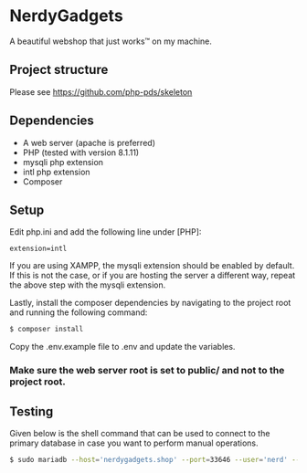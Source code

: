 # NerdyGadgets

A beautiful webshop that just works™ on my machine.


## Project structure
Please see https://github.com/php-pds/skeleton

## Dependencies
- A web server (apache is preferred)
- PHP (tested with version 8.1.11)
- mysqli php extension
- intl php extension
- Composer

## Setup
Edit php.ini and add the following line under [PHP]:
```
extension=intl
```
If you are using XAMPP, the mysqli extension should be enabled by default. 
If this is not the case, or if you are hosting the server a different way, repeat the above step with the mysqli extension.

Lastly, install the composer dependencies by navigating to the project root and running the following command:
```bash
$ composer install
```

Copy the .env.example file to .env and update the variables.

### Make sure the web server root is set to public/ and not to the project root.

## Testing
Given below is the shell command that can be used to connect to the primary database in case you want to perform manual operations.
```bash
$ sudo mariadb --host='nerdygadgets.shop' --port=33646 --user='nerd' --password='[PASSWORD]' 'nerdygadgets'
```

